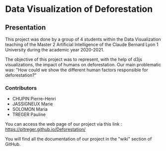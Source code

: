 # Data Visualization of Deforestation

## Presentation
This project was done by a group of 4 students within the Data Visualization teaching of the Master 2 Artificial Intelligence of the Claude Bernard Lyon 1 University during the academic year 2020-2021.

The objective of this project was to represent, with the help of d3js visualizations, the impact of humans on deforestation. Our main problematic was: "How could we show the different human factors responsible for deforestation?"

### Contributors
* CHUPIN Pierre-Henri 
* JASSIGNEUX Marie
* SOLOMON Maria
* TREGER Pauline


You can access the web page of our project via this link : https://pltreger.github.io/Deforestation/

You will find all the documentation of our project in the "wiki" section of GitHub.
